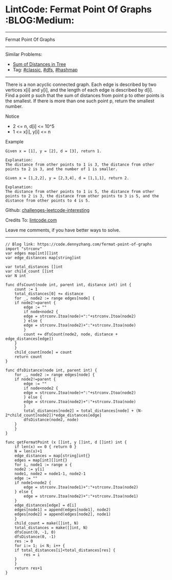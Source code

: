
# LintCode: Fermat Point Of Graphs     :BLOG:Medium:

---

Fermat Point Of Graphs  

---

Similar Problems:  

-   [Sum of Distances in Tree](https://code.dennyzhang.com/sum-of-distances-in-tree)
-   Tag: [#classic](https://code.dennyzhang.com/tag/classic), [#dfs](https://code.dennyzhang.com/tag/dfs), [#hashmap](https://code.dennyzhang.com/tag/hashmap)

---

There is a non acyclic connected graph. Each edge is described by two vertices x[i] and y[i], and the length of each edge is described by d[i].  
Find a point p such that the sum of distances from point p to other points is the smallest. If there is more than one such point p, return the smallest number.  

Notice  

-   2 <= n, d[i] <= 10^5
-   1 <= x[i], y[i] <= n

Example  

    Given x = [1], y = [2], d = [3], return 1.
    
    Explanation:
    The distance from other points to 1 is 3, the distance from other points to 2 is 3, and the number of 1 is smaller.

    Given x = [1,2,2], y = [2,3,4], d = [1,1,1], return 2.
    
    Explanation:
    The distance from other points to 1 is 5, the distance from other points to 2 is 3, the distance from other points to 3 is 5, and the distance from other points to 4 is 5.

Github: [challenges-leetcode-interesting](https://github.com/DennyZhang/challenges-leetcode-interesting/tree/master/problems/fermat-point-of-graphs)  

Credits To: [lintcode.com](https://www.lintcode.com/en/old/problem/fermat-point-of-graphs/)  

Leave me comments, if you have better ways to solve.  

---

    // Blog link: https://code.dennyzhang.com/fermat-point-of-graphs
    import "strconv"
    var edges map[int][]int
    var edge_distances map[string]int
    
    var total_distances []int
    var child_count []int
    var N int
    
    func dfsCount(node int, parent int, distance int) int {
        count := 1
        total_distances[0] += distance
        for _, node2 := range edges[node] {
    	if node2!=parent {
    	    edge := ""
    	    if node<node2 {
    		edge = strconv.Itoa(node)+":"+strconv.Itoa(node2)
    	    } else {
    		edge = strconv.Itoa(node2)+":"+strconv.Itoa(node)
    	    }
    	    count += dfsCount(node2, node, distance + edge_distances[edge])
    	}
        }
        child_count[node] = count
        return count
    }
    
    func dfsDistance(node int, parent int) {
        for _, node2 := range edges[node] {
    	if node2!=parent {
    	    edge := ""
    	    if node<node2 {
    		edge = strconv.Itoa(node)+":"+strconv.Itoa(node2)
    	    } else {
    		edge = strconv.Itoa(node2)+":"+strconv.Itoa(node)
    	    }
    	    total_distances[node2] = total_distances[node] + (N-2*child_count[node2])*edge_distances[edge]
    	    dfsDistance(node2, node)
    	}
        }
    }
    
    func getFermatPoint (x []int, y []int, d []int) int {
        if len(x) == 0 { return 0 }
        N = len(x)+1
        edge_distances = map[string]int{}
        edges = map[int][]int{}
        for i, node1 := range x {
    	node2 := y[i]
    	node1, node2 = node1-1, node2-1
    	edge := ""
    	if node1<node2 {
    	    edge = strconv.Itoa(node1)+":"+strconv.Itoa(node2)
    	} else {
    	    edge = strconv.Itoa(node2)+":"+strconv.Itoa(node1)
    	}
    	edge_distances[edge] = d[i]
    	edges[node1] = append(edges[node1], node2)
    	edges[node2] = append(edges[node2], node1)
        }
        child_count = make([]int, N)
        total_distances = make([]int, N)
        dfsCount(0, -1, 0)
        dfsDistance(0, -1)
        res := 0
        for i:= 1; i< N; i++ {
    	if total_distances[i]<total_distances[res] {
    	    res = i
    	}
        }
        return res+1
    }

